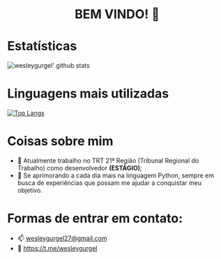 <h1 align="center">BEM VINDO! 👋</h1>

# Estatísticas

![wesleygurgel' github stats](https://github-readme-stats.vercel.app/api?username=wesleygurgel&count_private=true&show_icons=true&theme=tokyonight&locale=pt-br&include_all_commits=true)

# Linguagens mais utilizadas

[![Top Langs](https://github-readme-stats.vercel.app/api/top-langs/?username=wesleygurgel&exclude_repo=ITP,infopolitizado&theme=tokyonight&locale=pt-br)](https://github.com/wesleygurgel/)

# Coisas sobre mim

- 🔭 Atualmente trabalho no TRT 21ª Região (Tribunal Regional do Trabalho) como desenvolvedor <strong>(ESTÁGIO)</strong>;
- 🌱 Se aprimorando a cada dia mais na linguagem Python, sempre em busca de experiências que possam me ajudar a conquistar meu objetivo.

# Formas de entrar em contato:
- 📫 wesleygurgel27@gmail.com
- 💬 https://t.me/wesleygurgel

